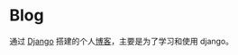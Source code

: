 # Blog

通过 [Django](https://www.djangoproject.com/) 搭建的个人[博客](https://www.opsxin.com)，主要是为了学习和使用 django。
